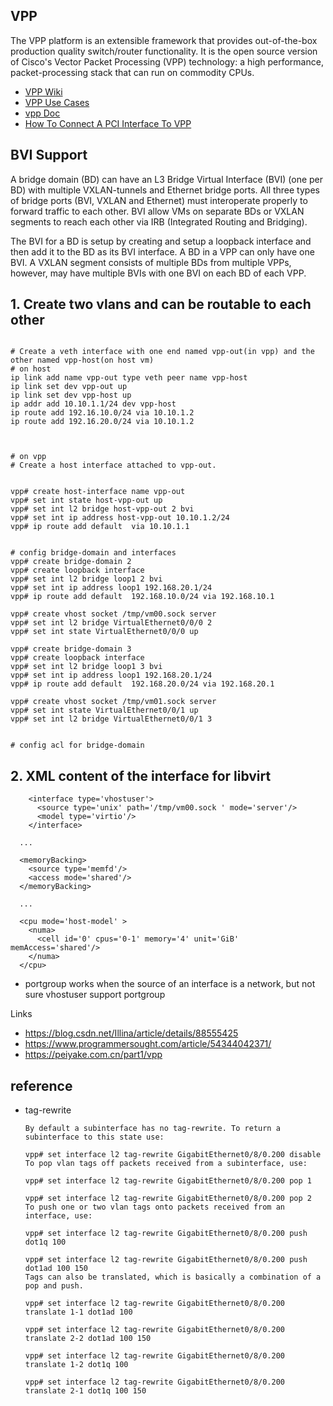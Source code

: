 VPP
---

The VPP platform is an extensible framework that provides out-of-the-box production quality switch/router functionality. It is the open source version of Cisco's Vector Packet Processing (VPP) technology: a high performance, packet-processing stack that can run on commodity CPUs.



- [VPP Wiki](https://wiki.fd.io/view/VPP)
- [VPP Use Cases](https://wiki.fd.io/view/VPP#Use_Cases)
- [vpp Doc](https://docs.fd.io/vpp/)
- [How To Connect A PCI Interface To VPP](https://wiki.fd.io/view/VPP/How_To_Connect_A_PCI_Interface_To_VPP)
## BVI Support
A bridge domain (BD) can have an L3 Bridge Virtual Interface (BVI) (one per BD) with multiple VXLAN-tunnels and Ethernet bridge ports. All three types of bridge ports (BVI, VXLAN and Ethernet) must interoperate properly to forward traffic to each other. BVI allow VMs on separate BDs or VXLAN segments to reach each other via IRB (Integrated Routing and Bridging).

The BVI for a BD is setup by creating and setup a loopback interface and then add it to the BD as its BVI interface. A BD in a VPP can only have one BVI. A VXLAN segment consists of multiple BDs from multiple VPPs, however, may have multiple BVIs with one BVI on each BD of each VPP.


## 1. Create two vlans and can be routable to each other
```sh{.line-numbers}

# Create a veth interface with one end named vpp-out(in vpp) and the other named vpp-host(on host vm)
# on host
ip link add name vpp-out type veth peer name vpp-host
ip link set dev vpp-out up
ip link set dev vpp-host up
ip addr add 10.10.1.1/24 dev vpp-host
ip route add 192.16.10.0/24 via 10.10.1.2
ip route add 192.16.20.0/24 via 10.10.1.2



# on vpp
# Create a host interface attached to vpp-out.


vpp# create host-interface name vpp-out
vpp# set int state host-vpp-out up
vpp# set int l2 bridge host-vpp-out 2 bvi
vpp# set int ip address host-vpp-out 10.10.1.2/24
vpp# ip route add default  via 10.10.1.1


# config bridge-domain and interfaces
vpp# create bridge-domain 2
vpp# create loopback interface
vpp# set int l2 bridge loop1 2 bvi
vpp# set int ip address loop1 192.168.20.1/24 
vpp# ip route add default  192.168.10.0/24 via 192.168.10.1

vpp# create vhost socket /tmp/vm00.sock server
vpp# set int l2 bridge VirtualEthernet0/0/0 2
vpp# set int state VirtualEthernet0/0/0 up

vpp# create bridge-domain 3
vpp# create loopback interface
vpp# set int l2 bridge loop1 3 bvi
vpp# set int ip address loop1 192.168.20.1/24 
vpp# ip route add default  192.168.20.0/24 via 192.168.20.1

vpp# create vhost socket /tmp/vm01.sock server
vpp# set int state VirtualEthernet0/0/1 up
vpp# set int l2 bridge VirtualEthernet0/0/1 3


# config acl for bridge-domain
```


## 2. XML content of the interface for libvirt 
```xml{.line-numbers}
    <interface type='vhostuser'>
      <source type='unix' path='/tmp/vm00.sock ' mode='server'/>
      <model type='virtio'/>
    </interface>

  ...

  <memoryBacking>
    <source type='memfd'/>
    <access mode='shared'/>
  </memoryBacking>

  ...

  <cpu mode='host-model' >
    <numa>
      <cell id='0' cpus='0-1' memory='4' unit='GiB' memAccess='shared'/>
    </numa>
  </cpu>
```

- portgroup works when the source of an interface is a network, but not sure vhostuser support portgroup



Links
- https://blog.csdn.net/Illina/article/details/88555425
- https://www.programmersought.com/article/54344042371/
- https://peiyake.com.cn/part1/vpp

reference
---

- tag-rewrite
  ```
  By default a subinterface has no tag-rewrite. To return a subinterface to this state use:

  vpp# set interface l2 tag-rewrite GigabitEthernet0/8/0.200 disable
  To pop vlan tags off packets received from a subinterface, use:

  vpp# set interface l2 tag-rewrite GigabitEthernet0/8/0.200 pop 1

  vpp# set interface l2 tag-rewrite GigabitEthernet0/8/0.200 pop 2
  To push one or two vlan tags onto packets received from an interface, use:

  vpp# set interface l2 tag-rewrite GigabitEthernet0/8/0.200 push dot1q 100

  vpp# set interface l2 tag-rewrite GigabitEthernet0/8/0.200 push dot1ad 100 150
  Tags can also be translated, which is basically a combination of a pop and push.

  vpp# set interface l2 tag-rewrite GigabitEthernet0/8/0.200 translate 1-1 dot1ad 100

  vpp# set interface l2 tag-rewrite GigabitEthernet0/8/0.200 translate 2-2 dot1ad 100 150

  vpp# set interface l2 tag-rewrite GigabitEthernet0/8/0.200 translate 1-2 dot1q 100

  vpp# set interface l2 tag-rewrite GigabitEthernet0/8/0.200 translate 2-1 dot1q 100 150
```